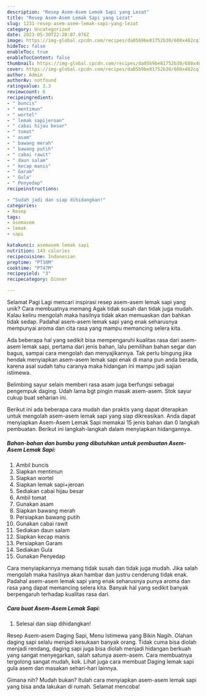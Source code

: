 ```yaml
---
description: "Resep Asem-Asem Lemak Sapi yang Lezat"
title: "Resep Asem-Asem Lemak Sapi yang Lezat"
slug: 1231-resep-asem-asem-lemak-sapi-yang-lezat
category: Uncategorized
date: 2023-05-30T22:28:07.076Z
image: https://img-global.cpcdn.com/recipes/da05b9be81752b30/680x482cq70/asem-asem-lemak-sapi-foto-resep-utama.jpg
hideToc: false
enableToc: true
enableTocContent: false
thumbnail: https://img-global.cpcdn.com/recipes/da05b9be81752b30/680x482cq70/asem-asem-lemak-sapi-foto-resep-utama.jpg
cover: https://img-global.cpcdn.com/recipes/da05b9be81752b30/680x482cq70/asem-asem-lemak-sapi-foto-resep-utama.jpg
author: Admin
authorAv: notfound
ratingvalue: 3.3
reviewcount: 6
recipeingredient:
- " buncis"
- " mentimun"
- " wortel"
- " lemak sapijeroan"
- " cabai hijau besar"
- " tomat"
- " asam"
- " bawang merah"
- " bawang putih"
- " cabai rawit"
- " daun salam"
- " kecap manis"
- " Garam"
- " Gula"
- " Penyedap"
recipeinstructions:

- "Sudah jadi dan siap dihidangkan!"
categories:
- Resep
tags:
- asemasem
- lemak
- sapi

katakunci: asemasem lemak sapi 
nutrition: 143 calories
recipecuisine: Indonesian
preptime: "PT38M"
cooktime: "PT47M"
recipeyield: "3"
recipecategory: Dinner

---
```



Selamat Pagi Lagi mencari inspirasi resep asem-asem lemak sapi yang unik? Cara membuatnya memang Agak tidak susah dan tidak juga mudah. Kalau keliru mengolah maka hasilnya tidak akan memuaskan dan bahkan tidak sedap. Padahal asem-asem lemak sapi yang enak seharusnya mempunyai aroma dan cita rasa yang mampu memancing selera kita.


Ada beberapa hal yang sedikit bisa mempengaruhi kualitas rasa dari asem-asem lemak sapi, pertama dari jenis bahan, lalu pemilihan bahan segar dan bagus, sampai cara mengolah dan menyajikannya. Tak perlu bingung jika hendak menyiapkan asem-asem lemak sapi enak di mana pun anda berada, karena asal sudah tahu caranya maka hidangan ini mampu jadi sajian istimewa.

Belimbing sayur selain memberi rasa asam juga berfungsi sebagai pengempuk daging. Udah lama bgt pingin masak asem-asem. Stok sayur cukup buat seharian ini.


Berikut ini ada beberapa cara mudah dan praktis yang dapat diterapkan untuk mengolah asem-asem lemak sapi yang siap dikreasikan. Anda dapat menyiapkan Asem-Asem Lemak Sapi memakai 15 jenis bahan dan 0 langkah pembuatan. Berikut ini langkah-langkah dalam menyiapkan hidangannya.

<!--inarticleads1-->

##### Bahan-bahan dan bumbu yang dibutuhkan untuk pembuatan Asem-Asem Lemak Sapi:

1. Ambil  buncis
1. Siapkan  mentimun
1. Siapkan  wortel
1. Siapkan  lemak sapi+jeroan
1. Sediakan  cabai hijau besar
1. Ambil  tomat
1. Gunakan  asam
1. Siapkan  bawang merah
1. Persiapkan  bawang putih
1. Gunakan  cabai rawit
1. Sediakan  daun salam
1. Siapkan  kecap manis
1. Persiapkan  Garam
1. Sediakan  Gula
1. Gunakan  Penyedap


Cara menyiapkannya memang tidak susah dan tidak juga mudah. Jika salah mengolah maka hasilnya akan hambar dan justru cenderung tidak enak. Padahal asem-asem lemak sapi yang enak seharusnya punya aroma dan rasa yang dapat memancing selera kita. Banyak hal yang sedikit banyak berpengaruh terhadap kualitas rasa dari. 

<!--inarticleads2-->

##### Cara buat Asem-Asem Lemak Sapi:


1. Selesai dan siap dihidangkan!

Resep Asem-asem Daging Sapi, Menu Istimewa yang Bikin Nagih. Olahan daging sapi selalu menjadi kesukaan banyak orang. Tidak cuma bisa diolah menjadi rendang, daging sapi juga bisa diolah menjadi hidangan berkuah yang sangat menyegarkan, salah satunya asem-asem. Cara membuatnya tergolong sangat mudah, kok. Lihat juga cara membuat Daging lemak sapi gula asem dan masakan sehari-hari lainnya. 

Gimana nih? Mudah bukan? Itulah cara menyiapkan asem-asem lemak sapi yang bisa anda lakukan di rumah. Selamat mencoba!
